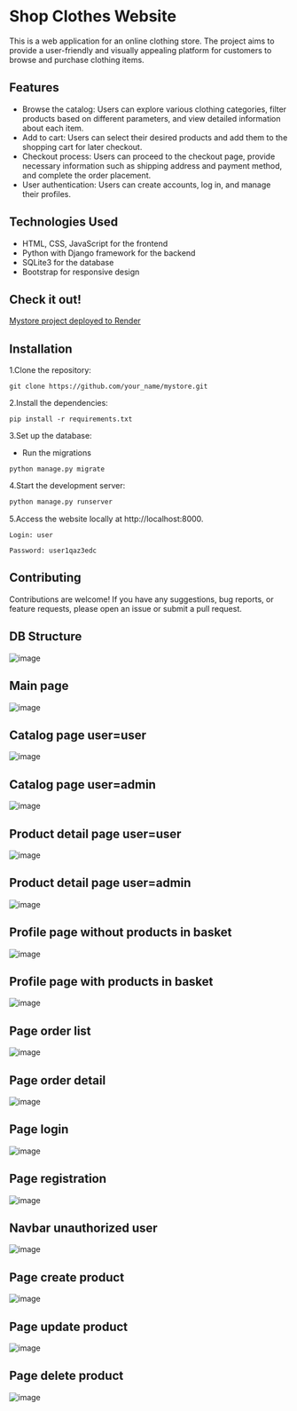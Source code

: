 # Shop Clothes Website
This is a web application for an online clothing store. The project aims to provide a user-friendly and visually appealing platform for customers to browse and purchase clothing items.

## Features
- Browse the catalog: Users can explore various clothing categories, filter products based on different parameters, and view detailed information about each item.
- Add to cart: Users can select their desired products and add them to the shopping cart for later checkout.
- Checkout process: Users can proceed to the checkout page, provide necessary information such as shipping address and payment method, and complete the order placement.
- User authentication: Users can create accounts, log in, and manage their profiles.
## Technologies Used
- HTML, CSS, JavaScript for the frontend
- Python with Django framework for the backend
- SQLite3 for the database
- Bootstrap for responsive design

## Check it out!

[Mystore project deployed to Render](https://mystore-ncm1.onrender.com)

## Installation

1.Clone the repository:
```bush
git clone https://github.com/your_name/mystore.git
```

2.Install the dependencies:
```bush
pip install -r requirements.txt
```
3.Set up the database:
- Run the migrations
```bush
python manage.py migrate
```

4.Start the development server:
```bash
python manage.py runserver
```

5.Access the website locally at http://localhost:8000.
```
Login: user

Password: user1qaz3edc
```

## Contributing
Contributions are welcome! If you have any suggestions, bug reports, or feature requests, please open an issue or submit a pull request.

## DB Structure
![image](https://github.com/aarrtemm/mystore/assets/115632117/3dfc3fef-8262-4236-ac29-0ed791f59db3)

## Main page
![image](https://github.com/aarrtemm/mystore/assets/115632117/4ce03fe0-ca29-4b76-9f93-ce1916b41a77)

## Catalog page user=user
![image](https://github.com/aarrtemm/mystore/assets/115632117/997333d7-22d1-4800-a35e-abdf2cb00678)

## Catalog page user=admin
![image](https://github.com/aarrtemm/mystore/assets/115632117/933074d8-1c55-474b-b4f9-a7c381afd31f)

## Product detail page user=user
![image](https://github.com/aarrtemm/mystore/assets/115632117/d85f5178-9442-4354-b583-9c111f05d79f)

## Product detail page user=admin
![image](https://github.com/aarrtemm/mystore/assets/115632117/d68def30-762e-41a3-8cae-2603a08eaad6)

## Profile page without products in basket
![image](https://github.com/aarrtemm/mystore/assets/115632117/12488e59-7692-4d67-9c49-353b2e9b5375)

## Profile page with products in basket
![image](https://github.com/aarrtemm/mystore/assets/115632117/df309cf0-922f-4cb3-90da-0205428facb7)

## Page order list
![image](https://github.com/aarrtemm/mystore/assets/115632117/64bae78f-7744-48f1-956a-40ebbc9c2e47)

## Page order detail 
![image](https://github.com/aarrtemm/mystore/assets/115632117/4a36b45f-a93e-4b88-892c-463eb3a3e72a)

## Page login
![image](https://github.com/aarrtemm/mystore/assets/115632117/ae432731-40c0-4149-8e93-7ef0cf5fa496)

## Page registration 
![image](https://github.com/aarrtemm/mystore/assets/115632117/22249c8c-adb9-4f57-90c6-4bf65d7631e3)

## Navbar unauthorized user
![image](https://github.com/aarrtemm/mystore/assets/115632117/a21e7cde-6f77-4ee0-b4b3-60aed1046ad6)

## Page create product 
![image](https://github.com/aarrtemm/mystore/assets/115632117/8bd566d9-3604-439d-b7e2-07d1f96e23b0)

## Page update product 
![image](https://github.com/aarrtemm/mystore/assets/115632117/7d3eea29-bb6a-457e-87f5-330fe7169af5)

## Page delete product
![image](https://github.com/aarrtemm/mystore/assets/115632117/3658b7d0-6a53-413a-bd05-fb2f75a8aca5)





